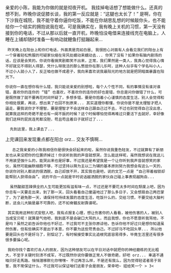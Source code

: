 亲爱的小陈，我能为你做的就是彻夜开机。
      我挂掉电话想了想能做什么。还真的想不到，昨晚你说促膝长谈，我的第一反应就是：“这腿也太长了！” 是啊，你在下沙我在城院，我不能守着你逼你吃饭，不能在你胡思乱想的时候敲你头，也不能给你一个结实的拥抱说我在呢。可是我确实在，我有晚上关机的习惯，第一天没有接到你的电话，不过从那以后就一直开机，昨晚怕没电借来连接线充在电脑上，人睡在上铺却随时准备一有响动就鲤鱼打挺蹦起来...

     昨天晚上在阳台上和你打电话，外面真是亮如白昼, 我很担心对面有人会看见我们的阳台上有一个穿着轻松熊服的可疑家伙缩在背风处蠕动来蠕动去... 你笑了没有？如果你有脑内剧场的话，应该是会笑的。你说你看搞笑剧都笑不出来，正常，我们果然是一类人，我真心觉得我心情不好就见不得别人得瑟，凭什么呀我活的那么憋屈你在那儿乐呵，这种人似乎有个学名叫小人，不过小人就小人了，反正咱也做不成君子，我向来喜欢说我最阳光的地方就是把阴暗面暴露在阳光下。

    你说你一直在想你有什么错，我只能说亲爱的别想啦，每个人个性不同，有的事情没有谁对谁错，喜欢你的连你的 “错” 也喜欢，不喜欢你的连你的好也是错，你总是问你做错了什么，可是既然做了就不要再花时间怀疑了，多想多错，要是你抱着小心谨慎的态度生活，别人会觉得和你相处很累，再说，想出来了也回不到原来... 其实道理你都懂，你说你是不是太理智才把人逼走，要我说你才不理智，要是理智才不会这样自己跟自己过不去，不过也别觉得自己没出息，就算我这样的奇葩不是也有一阕不振的时候？这个时候哪怕觉得再难过只要活下去就好，幸好像我们这样的屁民连死都没胆，苟且苟且着日子就好过了...

      先到这里，我上课去了...

上完课回来发现重点都在阳台 orz... 交友不慎啊...

       总之我亲爱的小陈我相信你是很快会好起来的啦，虽然你说我重色轻友，不过就算有了新朋友也从来没把你的位置挤掉过！你说听到我的声音就想哭，怎么能这样呢，虽然我想说在我这儿不用装坚强什么的，能哭出来也是好事，不过我还是希望我是一个让你听到我声音就想笑的家伙，虽然可能幽默细胞不够，不过坚持以萌为主以二为辅的基本原则努力我想会有这么一天的，你说你对别人都说的很洒脱，自己却放不开，其实我也是吧，说的文艺一点是 “自己带着枷锁却能帮别人获得自由”。说的平白一点就是平时说话越洒脱的家伙自己碰上事表现越狗血...

      虽然酸甜苦辣俱全的人生可能更加有滋有味一点，不过还是不要花太多时间在颓废上吧，因为你总有一天要走出来，到了那一天，回头看看自己傻逼地过了那么多日子，又会想扇自己两巴掌了，为了避免那一天，请保持可持续发展的态度生活，吃饭什么的，交给习惯，不要交给大脑判断，这会儿大脑是最不可靠的，还不如脊髓反射靠谱呢。

     其实我用这种形式安慰人吧，我有点报复心理，想让伤害你的人看看，被他伤害的人，被别人当成宝贝呢！就算是气他吧，我到底不是会破口大骂的人，而且我想，你也不愿意听我骂他，不是吗？虽然之前告诉你他也不好过，不过我可不主张你原谅他，告诉你他不好过只是想你知道虽然伤害，但有些确实不是出于本意，你不要为这些苛责自己。不过好马不吃回头草... 所以他要是回头也不是好马了，别惦记了，有时候接受事实比追根究底容易得多，毕竟生活里还有很多很多要操心呢。

     我劝你找个喜欢打击人的朋友，因为这种朋友可以在平日对话中就把你的神经磨练的无比粗大，不至于关键时刻溃不成军，不过既然你说你要做正常人不做奇葩，好吧 orz... 車道不通咱只好走馬路，悄悄潜移默化你嘿嘿~ 不过再怎么样，不是还有我么，因为觉得轻诺者易于背誓，我不常保证什么，不过我可以保证咱们这辈子会是朋友，荣幸吧~ 妞给笑一个 > 3<